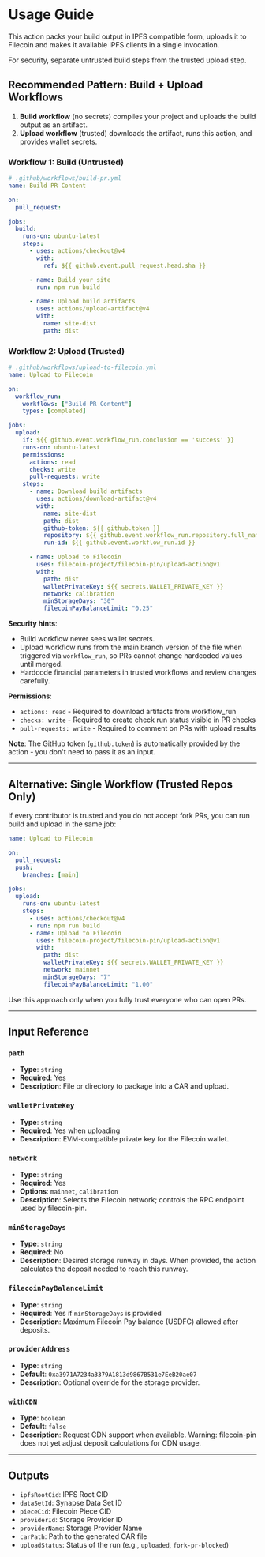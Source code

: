 # Usage Guide

This action packs your build output in IPFS compatible form, uploads it to Filecoin and makes it available IPFS clients in a single invocation.

For security, separate untrusted build steps from the trusted upload step.

## Recommended Pattern: Build + Upload Workflows

1. **Build workflow** (no secrets) compiles your project and uploads the build output as an artifact.
2. **Upload workflow** (trusted) downloads the artifact, runs this action, and provides wallet secrets.

### Workflow 1: Build (Untrusted)

```yaml
# .github/workflows/build-pr.yml
name: Build PR Content

on:
  pull_request:

jobs:
  build:
    runs-on: ubuntu-latest
    steps:
      - uses: actions/checkout@v4
        with:
          ref: ${{ github.event.pull_request.head.sha }}

      - name: Build your site
        run: npm run build

      - name: Upload build artifacts
        uses: actions/upload-artifact@v4
        with:
          name: site-dist
          path: dist
```

### Workflow 2: Upload (Trusted)

```yaml
# .github/workflows/upload-to-filecoin.yml
name: Upload to Filecoin

on:
  workflow_run:
    workflows: ["Build PR Content"]
    types: [completed]

jobs:
  upload:
    if: ${{ github.event.workflow_run.conclusion == 'success' }}
    runs-on: ubuntu-latest
    permissions:
      actions: read
      checks: write
      pull-requests: write
    steps:
      - name: Download build artifacts
        uses: actions/download-artifact@v4
        with:
          name: site-dist
          path: dist
          github-token: ${{ github.token }}
          repository: ${{ github.event.workflow_run.repository.full_name }}
          run-id: ${{ github.event.workflow_run.id }}

      - name: Upload to Filecoin
        uses: filecoin-project/filecoin-pin/upload-action@v1
        with:
          path: dist
          walletPrivateKey: ${{ secrets.WALLET_PRIVATE_KEY }}
          network: calibration
          minStorageDays: "30"
          filecoinPayBalanceLimit: "0.25"
```

**Security hints**:
- Build workflow never sees wallet secrets.
- Upload workflow runs from the main branch version of the file when triggered via `workflow_run`, so PRs cannot change hardcoded values until merged.
- Hardcode financial parameters in trusted workflows and review changes carefully.

**Permissions**:
- `actions: read` - Required to download artifacts from workflow_run
- `checks: write` - Required to create check run status visible in PR checks
- `pull-requests: write` - Required to comment on PRs with upload results

**Note**: The GitHub token (`github.token`) is automatically provided by the action - you don't need to pass it as an input.

---

## Alternative: Single Workflow (Trusted Repos Only)

If every contributor is trusted and you do not accept fork PRs, you can run build and upload in the same job:

```yaml
name: Upload to Filecoin

on:
  pull_request:
  push:
    branches: [main]

jobs:
  upload:
    runs-on: ubuntu-latest
    steps:
      - uses: actions/checkout@v4
      - run: npm run build
      - name: Upload to Filecoin
        uses: filecoin-project/filecoin-pin/upload-action@v1
        with:
          path: dist
          walletPrivateKey: ${{ secrets.WALLET_PRIVATE_KEY }}
          network: mainnet
          minStorageDays: "7"
          filecoinPayBalanceLimit: "1.00"
```

Use this approach only when you fully trust everyone who can open PRs.

---

## Input Reference

### `path`
- **Type**: `string`
- **Required**: Yes
- **Description**: File or directory to package into a CAR and upload.

### `walletPrivateKey`
- **Type**: `string`
- **Required**: Yes when uploading
- **Description**: EVM-compatible private key for the Filecoin wallet.

### `network`
- **Type**: `string`
- **Required**: Yes
- **Options**: `mainnet`, `calibration`
- **Description**: Selects the Filecoin network; controls the RPC endpoint used by filecoin-pin.

### `minStorageDays`
- **Type**: `string`
- **Required**: No
- **Description**: Desired storage runway in days. When provided, the action calculates the deposit needed to reach this runway.

### `filecoinPayBalanceLimit`
- **Type**: `string`
- **Required**: Yes if `minStorageDays` is provided
- **Description**: Maximum Filecoin Pay balance (USDFC) allowed after deposits.

### `providerAddress`
- **Type**: `string`
- **Default**: `0xa3971A7234a3379A1813d9867B531e7EeB20ae07`
- **Description**: Optional override for the storage provider.

### `withCDN`
- **Type**: `boolean`
- **Default**: `false`
- **Description**: Request CDN support when available. Warning: filecoin-pin does not yet adjust deposit calculations for CDN usage.

---

## Outputs

- `ipfsRootCid`: IPFS Root CID
- `dataSetId`: Synapse Data Set ID
- `pieceCid`: Filecoin Piece CID
- `providerId`: Storage Provider ID
- `providerName`: Storage Provider Name
- `carPath`: Path to the generated CAR file
- `uploadStatus`: Status of the run (e.g., `uploaded`, `fork-pr-blocked`)

